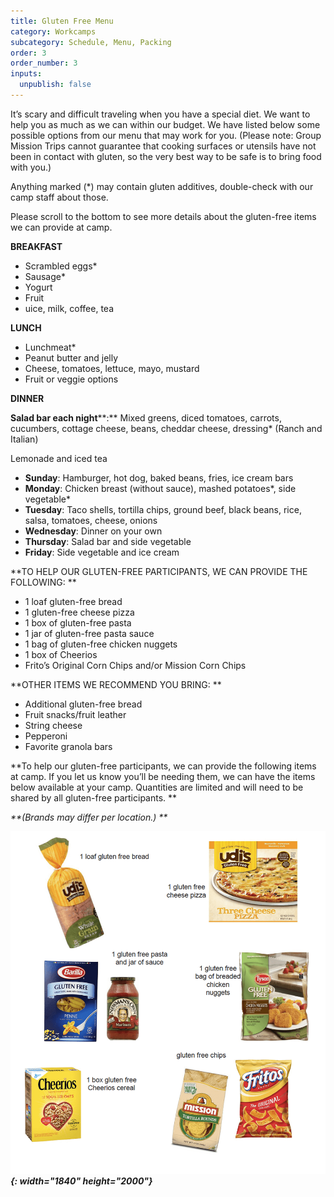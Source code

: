 ```yaml
---
title: Gluten Free Menu
category: Workcamps
subcategory: Schedule, Menu, Packing
order: 3
order_number: 3
inputs:
  unpublish: false
---
```

It’s scary and difficult traveling when you have a special diet. We want to help you as much as we can within our budget. We have listed below some possible options from our menu that may work for you. (Please note: Group Mission Trips cannot guarantee that cooking surfaces or utensils have not been in contact with gluten, so the very best way to be safe is to bring food with you.)

Anything marked (\*) may contain gluten additives, double-check with our camp staff about those.

Please scroll to the bottom to see more details about the gluten-free items we can provide at camp.

**BREAKFAST**

* Scrambled eggs\*
* Sausage\*
* Yogurt
* Fruit
* uice, milk, coffee, tea

**LUNCH**

* Lunchmeat\*
* Peanut butter and jelly
* Cheese, tomatoes, lettuce, mayo, mustard
* Fruit or veggie options

**DINNER**

**Salad bar each night****\:** Mixed greens, diced tomatoes, carrots, cucumbers, cottage cheese, beans, cheddar cheese, dressing\* (Ranch and Italian)

Lemonade and iced tea

* **Sunday**\: Hamburger, hot dog, baked beans, fries, ice cream bars
* **Monday**\: Chicken breast (without sauce), mashed potatoes\*, side vegetable\*
* **Tuesday**\: Taco shells, tortilla chips, ground beef, black beans, rice, salsa, tomatoes, cheese, onions
* **Wednesday**\: Dinner on your own
* **Thursday**\: Salad bar and side vegetable
* **Friday**\: Side vegetable and ice cream

\*\*TO HELP OUR GLUTEN-FREE PARTICIPANTS, WE CAN PROVIDE THE FOLLOWING: \*\*

* 1 loaf gluten-free bread
* 1 gluten-free cheese pizza
* 1 box of gluten-free pasta
* 1 jar of gluten-free pasta sauce
* 1 bag of gluten-free chicken nuggets
* 1 box of Cheerios
* Frito’s Original Corn Chips and/or Mission Corn Chips

\*\*OTHER ITEMS WE RECOMMEND YOU BRING: \*\*

* Additional gluten-free bread
* Fruit snacks/fruit leather
* String cheese
* Pepperoni
* Favorite granola bars

\*\*To help our gluten-free participants, we can provide the following items at camp. If you let us know you’ll be needing them, we can have the items below available at your camp. Quantities are limited and will need to be shared by all gluten-free participants. \*\*

*\*\*(Brands may differ per location.) \*\**

***![](/uploads/gluten-free-menu.png){: width="1840" height="2000"}***